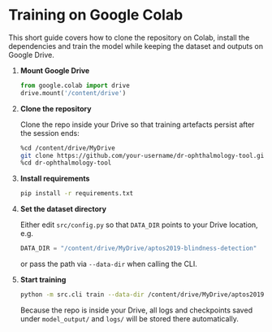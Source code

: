# Training on Google Colab

This short guide covers how to clone the repository on Colab, install the dependencies and train the model while keeping the dataset and outputs on Google Drive.

1. **Mount Google Drive**

   ```python
   from google.colab import drive
   drive.mount('/content/drive')
   ```

2. **Clone the repository**

   Clone the repo inside your Drive so that training artefacts persist after the
   session ends:

   ```bash
   %cd /content/drive/MyDrive
   git clone https://github.com/your-username/dr-ophthalmology-tool.git
   %cd dr-ophthalmology-tool
   ```

3. **Install requirements**

   ```bash
   pip install -r requirements.txt
   ```

4. **Set the dataset directory**

   Either edit `src/config.py` so that `DATA_DIR` points to your Drive location, e.g.

   ```python
   DATA_DIR = "/content/drive/MyDrive/aptos2019-blindness-detection"
   ```

   or pass the path via `--data-dir` when calling the CLI.

5. **Start training**

   ```bash
   python -m src.cli train --data-dir /content/drive/MyDrive/aptos2019-blindness-detection --epochs 30
   ```

   Because the repo is inside your Drive, all logs and checkpoints saved under
   `model_output/` and `logs/` will be stored there automatically.


